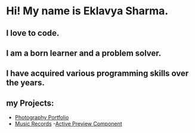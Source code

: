 # Hi! My name is Eklavya Sharma.

## I love to code. 
## I am a born learner and a problem solver.
## I have acquired various programming skills over the years.

## my Projects:
- [Photography Portfolio](https://redirect.is/dr1eqr)
- [Music Records](http://tiny.cc/hhcpnz)
-[Active Preview Component](https://sharmaeklavya.github.io/projects/activePreview/)
